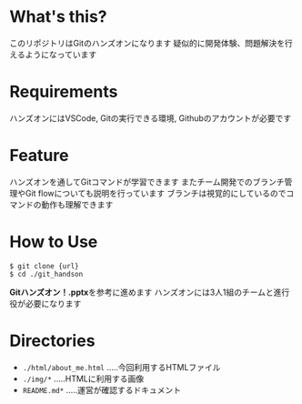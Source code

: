 # What's this?

このリポジトリはGitのハンズオンになります
疑似的に開発体験、問題解決を行えるようになっています

# Requirements
ハンズオンにはVSCode, Gitの実行できる環境, Githubのアカウントが必要です

# Feature
ハンズオンを通してGitコマンドが学習できます
またチーム開発でのブランチ管理やGit flowについても説明を行っています
ブランチは視覚的にしているのでコマンドの動作も理解できます

# How to Use

```
$ git clone {url}
$ cd ./git_handson
```

**Gitハンズオン！.pptx**を参考に進めます
ハンズオンには3人1組のチームと進行役が必要になります

# Directories

- `./html/about_me.html` .....今回利用するHTMLファイル
- `./img/*` .....HTMLに利用する画像
- `README.md*` .....運営が確認するドキュメント